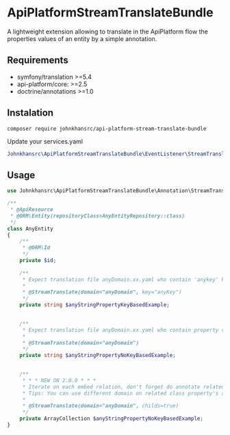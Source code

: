 # ApiPlatformStreamTranslateBundle
A lightweight extension allowing to translate in the ApiPlatform flow the properties values of an entity by a simple annotation.

## Requirements
- symfony/translation >=5.4
- api-platform/core: >=2.5
- doctrine/annotations >=1.0

## Instalation
```
composer require johnkhansrc/api-platform-stream-translate-bundle
```
Update your services.yaml
```yaml
Johnkhansrc\ApiPlatformStreamTranslateBundle\EventListener\StreamTranslateAnnotationListener: ~
```

## Usage
```php
use Johnkhansrc\ApiPlatformStreamTranslateBundle\Annotation\StreamTranslate;

/**
 * @ApiResource
 * @ORM\Entity(repositoryClass=AnyEntityRepository::class)
 */
class AnyEntity
{
    /**
     * @ORM\Id
     */
    private $id;
    
    /**
     * Expect translation file anyDomain.xx.yaml who contain 'anykey' key
     *
     * @StreamTranslate(domain="anyDomain", key="anyKey")
     */
    private string $anyStringPropertyKeyBasedExample;
    

    /**
     * Expect translation file anyDomain.xx.yaml who contain property value as key
     *
     * @StreamTranslate(domain="anyDomain")
     */
    private string $anyStringPropertyNoKeyBasedExample;
    

    /**
     * * * NEW ON 2.0.0 * * *
     * Iterate on each embed relation, don't forget do annotate related class properties.
     * Tips: You can use different domain on related class property's annotation.
     *
     * @StreamTranslate(domain="anyDomain", childs=true)
     */
    private ArrayCollection $anyStringPropertyNoKeyBasedExample;
}
```
